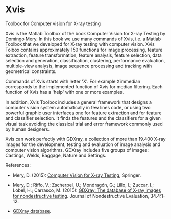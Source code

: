 # Xvis
Toolbox for Computer vision for X-ray testing 

Xvis is the Matlab Toolbox of the book Computer Vision for X-ray Testing by Domingo Mery. In this book we use many commands of Xvis, i.e. a Matlab Toolbox that we developed for X-ray testing with computer vision. Xvis Tolbox contains approximately 150 functions for image processing, feature extraction, feature transformation, feature analysis, feature selection, data selection and generation, classification, clustering, performance evaluation, multiple-view analysis, image sequence processing and tracking with geometrical constraints. 

Commands of Xvis starts with letter 'X'. For example Ximmedian corresponds to the implemented function of Xvis for median filtering. Each function of Xvis has a 'help' with one or more examples.

In addition, Xvis Toolbox includes a general framework that designs a computer vision system automatically in few lines code, or using two powerful graphic user interfaces one for feature extraction and for feature and classifier selection. It finds the features and the classifiers for a given visual task avoiding the classical trial and error framework commonly used by human designers.

Xvis can work perfectly with GDXray, a collection of more than 19.400 X-ray images for the development, testing and evaluation of image analysis and computer vision algorithms. GDXray includes five groups of images: Castings, Welds, Baggage, Nature and Settings.


References:
- Mery, D. (2015): [Computer Vision for X-ray Testing](http://dmery.ing.puc.cl/index.php/book/), Springer.

- Mery, D.; Riffo, V.; Zscherpel, U.; Mondragón, G.; Lillo, I.; Zuccar, I.; Lobel, H.; Carrasco, M. (2015): [GDXray: The database of X-ray images for nondestructive testing](http://dmery.sitios.ing.uc.cl/Prints/ISI-Journals/2015-JNDE-GDXray.pdf). Journal of Nondestructive Evaluation, 34.4:1-12.

- [GDXray database](http://dmery.ing.puc.cl/index.php/material/gdxray/).

